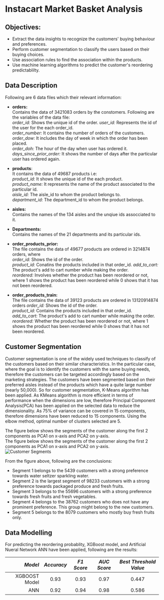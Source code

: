 # Instacart Market Basket Analysis

## Objectives:

* Extract the data insights to recognize the customers' buying behaviour and preferences.  
* Perform customer segmentation to classify the users based on their buying choices.  
* Use association rules to find the association within the products.  
* Use machine learning algorithms to predict the customer's reordering predictablilty.  

## Data Description

Following are 6 data files which their relevant information:  
* **orders:**  
Contains the data of 3421083 orders by the constomers. Following are the variables of the data file:  
_order_id:_ Shows the unique id of the order.
_user_id:_ Represents the id of the user for the each order_id.  
_order_number:_ It contains the number of orders of the customers.  
_order_dow:_ It includes the day of week in which the order has been placed.  
_order_doh:_ The hour of the day when user has ordered it.
_days_since_prior_order:_ It shows the number of days after the particular user has ordered again.  
  
  
* **products**:  
It contains the data of 49687 products i.e:  
_product_id:_ It shows the unique id of the each product.  
_product_name:_ It represents the name of the product associated to the particular id.  
_aisle_id:_ The aisle_id to whom the product belongs to.  
_department_id:_ The department_id to whom the product belongs.  
  
  
* **aisles:**  
Contains the names of the 134 aisles and the unqiue ids assocciated to it.  
  
  
* **Departments:**  
Contains the names of the 21 departments and its particular ids.  
  

* **order_products_prior:**  
The file contains the data of 49677 products are ordered in 3214874 orders, where  
_order_id:_ Shows the id of the order.  
_product_id:_ Conatins the products included in that order_id.
_add_to_cart:_ The product's add to cart number while making the order.  
_reordered:_ Involves whether the product has been reordered or not, where 1 shows the product has been reordered while 0 shows that it has not been reordered.   
  
  
* **order_products_train:**  
The file contains the data of 39123 products are ordered in 13120914874 orders
_order_id:_ Shows the id of the order.  
_product_id:_ Contains the products included in that order_id.  
_add_to_cart:_ The product's add to cart number while making the order.  
_reordered:_ Whether the product has been reordered or not, where 1 shows the product has been reordered while 0 shows that it has not been reordered.  


## Customer Segmentation

Customer segmentation is one of the widely used techniques to classify of the customers based on their similar characteristics. In the particular case, where the goal is to identify the customers with the same buying needs, therefore the customers can be targeted accordingly based on the marketing strategies. The customers have been segmented based on their preferred aisles instead of the products which have a quite large number (nearly 50,000).
So for customer segmentation, K-Means algorithm has been applied. As KMeans algorithm is more efficient in terms of performance when the dimensions are low, therefore Principal Component Analysis(PCA) has been applied on the selected data to reduce the dimensionality. As 75% of variance can be covered in 15 components, therefore dimensions have been reduced to 15 components. Using the elbow method, optimal number of clusters selected are 5.

The figure below shows the segments of the customer along the first 2 components as PCA1 on x-axis and PCA2 on y-axis.  
The figure below shows the segments of the customer along the first 2 components as PCA1 on x-axis and PCA2 on y-axis.  
![Customer Segments]('https://github.com/muhammadfhaider12/InstacartMarketBasketAnalysis/blob/main/Plots/Customer%20Segmentation.png')

From the figure above, following are the conclusions:  
* Segment 1 belongs to the 5439 customers with a strong preference towards water seltzer sparkling water.  
* Segment 2 is the largest segment of 98233 customers with a strong preference towards packaged produce and fresh fruits.  
* Segment 3 belongs to the 55696 customers with a strong preference towards fresh fruits and fresh vegetables.  
* Segment 4 belongs to the 38762 customers who does not have any prominent preference. This group might belong to the new customers.  
* Segment 5 belongs to the 8079 customers who mostly buy fresh fruits only.

## Data Modelling
For predicting the reordering probablity, XGBoost model, and Artificial Nueral Network ANN have been applied, following are the results:   

| *Model*                 |*Accuracy*              |*F1 Score*                 |*AUC Score*            |*Best Threshold Value*  
|-:                       |:-:                     |:-:                        |:-:                    |:-:  
|XGBOOST Model            |0.93                    |0.93                       |0.97                   |0.447  
|ANN                      |0.92                    |0.94                       |0.98                   |0.586  

